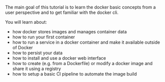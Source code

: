 The main goal of this tutorial is to learn the docker basic concepts from a user perspective and to get familiar with the docker cli.

You will learn about:

  - how docker stores images and manages container data
  - how to run your first container
  - how to run a service in a docker container and make it available outside of Docker
  - how to persist your data
  - how to install and use a docker web interface 
  - how to create (e.g. from a Dockerfile) or modify a docker image and share it using a registry
  - how to setup a basic CI pipeline to automate the image build

